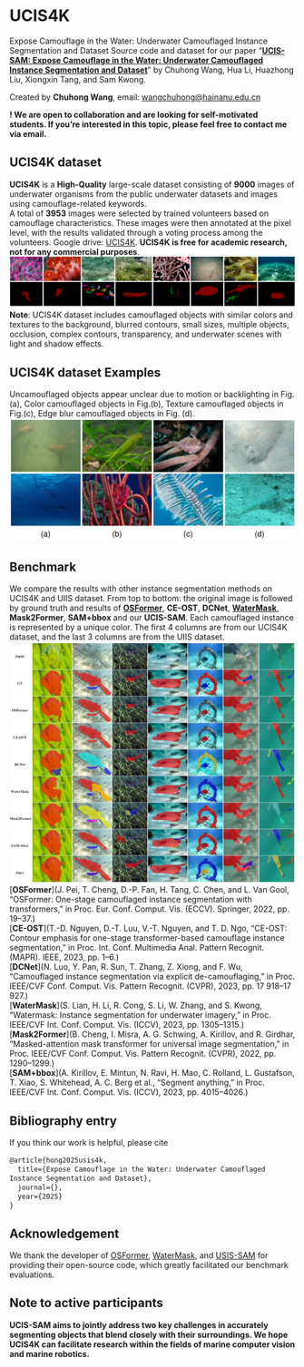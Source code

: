 # UCIS4K
Expose Camouflage in the Water: Underwater Camouflaged Instance Segmentation and Dataset
Source code and dataset for our paper “**[UCIS-SAM: Expose Camouflage in the Water: Underwater Camouflaged Instance Segmentation and Dataset]()**” by Chuhong Wang,  Hua Li, Huazhong Liu, Xiongxin Tang, and Sam Kwong. 

Created by **Chuhong Wang**, email: wangchuhong@hainanu.edu.cn

**! We are open to collaboration and are looking for self-motivated students. If you’re interested in this topic, please feel free to contact me via email.**

## UCIS4K dataset
**UCIS4K** is a **High-Quality** large-scale dataset consisting of **9000** images of underwater organisms from the public underwater datasets and images using camouflage-related keywords. <br> A total of **3953** images were selected by trained volunteers based on camouflage
characteristics. These images were then annotated at the pixel level, with the results validated through a voting process among the volunteers. 
Google drive: [UCIS4K](). **UCIS4K is free for academic research, not for any commercial purposes**.
![](USIS4K.png)<br>
**Note**: UCIS4K dataset includes camouflaged objects with similar colors and textures to the background,
blurred contours, small sizes, multiple objects, occlusion, complex contours, transparency, and underwater scenes with light and shadow effects.
## UCIS4K dataset Examples
Uncamouflaged objects appear unclear due to motion or backlighting in Fig.(a), Color camouflaged objects in Fig.(b), Texture camouflaged objects in Fig.(c), Edge blur camouflaged objects in Fig. (d).
![](category1.png)

## Benchmark
We compare the results with other instance segmentation methods on UCIS4K and UIIS dataset. From top to bottom: the original image is followed by ground truth and results of **[OSFormer](https://github.com/PJLallen/OSFormer)**, **CE-OST**, **DCNet**, **[WaterMask](https://github.com/LiamLian0727/WaterMask)**, **Mask2Former**, **SAM+bbox** and our **UCIS-SAM**. Each camouflaged instance is represented by a unique color. The first 4 columns are from our UCIS4K dataset, and the last 3 columns are from the UIIS dataset.
![](Compare.png)
[**OSFormer**](J. Pei, T. Cheng, D.-P. Fan, H. Tang, C. Chen, and L. Van Gool,
“OSFormer: One-stage camouflaged instance segmentation with transformers,” in Proc. Eur. Conf. Comput. Vis. (ECCV). Springer, 2022,
pp. 19–37.)<br>
[**CE-OST**](T.-D. Nguyen, D.-T. Luu, V.-T. Nguyen, and T. D. Ngo, “CE-OST: Contour emphasis for one-stage transformer-based camouflage instance segmentation,” in Proc. Int. Conf. Multimedia Anal. Pattern Recognit. (MAPR). IEEE, 2023, pp. 1–6.)<br>
[**DCNet**](N. Luo, Y. Pan, R. Sun, T. Zhang, Z. Xiong, and F. Wu, “Camouflaged instance segmentation via explicit de-camouflaging,” in Proc. IEEE/CVF Conf. Comput. Vis. Pattern Recognit. (CVPR), 2023, pp. 17 918–17 927.)<br>
[**WaterMask**](S. Lian, H. Li, R. Cong, S. Li, W. Zhang, and S. Kwong, “Watermask:
Instance segmentation for underwater imagery,” in Proc. IEEE/CVF Int.
Conf. Comput. Vis. (ICCV), 2023, pp. 1305–1315.)<br>
[**Mask2Former**](B. Cheng, I. Misra, A. G. Schwing, A. Kirillov, and R. Girdhar,
“Masked-attention mask transformer for universal image segmentation,”
in Proc. IEEE/CVF Conf. Comput. Vis. Pattern Recognit. (CVPR), 2022,
pp. 1290–1299.)<br>
[**SAM+bbox**](A. Kirillov, E. Mintun, N. Ravi, H. Mao, C. Rolland, L. Gustafson, T. Xiao, S. Whitehead, A. C. Berg et al., “Segment anything,” in Proc. IEEE/CVF Int. Conf. Comput. Vis. (ICCV), 2023, pp. 4015–4026.)<br>


## Bibliography entry
If you think our work is helpful, please cite
```
@article{hong2025usis4k,
  title={Expose Camouflage in the Water: Underwater Camouflaged Instance Segmentation and Dataset},
  journal={},
  year={2025}
}
```

## Acknowledgement
We thank the developer of [OSFormer](https://github.com/PJLallen/OSFormer), [WaterMask](https://github.com/LiamLian0727/WaterMask), and [USIS-SAM]() for providing their open-source code, which greatly facilitated our benchmark evaluations.

## Note to active participants

**UCIS-SAM aims to jointly address two key challenges in accurately segmenting objects that blend closely with their surroundings. We hope UCIS4K can facilitate research within the fields of marine computer vision and marine robotics.** 
